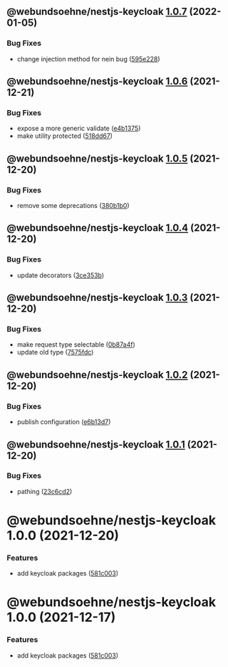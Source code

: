 ## @webundsoehne/nestjs-keycloak [1.0.7](https://gitlab.tailored-apps.com/ckilic/nx-test/compare/@webundsoehne/nestjs-keycloak@1.0.6...@webundsoehne/nestjs-keycloak@1.0.7) (2022-01-05)

### Bug Fixes

- change injection method for nein bug ([595e228](https://gitlab.tailored-apps.com/ckilic/nx-test/commit/595e228c2b9dce90c0e36c0063d2d180642595e5))

## @webundsoehne/nestjs-keycloak [1.0.6](https://gitlab.tailored-apps.com/ckilic/nx-test/compare/@webundsoehne/nestjs-keycloak@1.0.5...@webundsoehne/nestjs-keycloak@1.0.6) (2021-12-21)

### Bug Fixes

- expose a more generic validate ([e4b1375](https://gitlab.tailored-apps.com/ckilic/nx-test/commit/e4b137591280e58505e9327be51e8609a704290f))
- make utility protected ([518dd67](https://gitlab.tailored-apps.com/ckilic/nx-test/commit/518dd67c91e1570b19ea850c86cadbcd807db2b6))

## @webundsoehne/nestjs-keycloak [1.0.5](https://gitlab.tailored-apps.com/ckilic/nx-test/compare/@webundsoehne/nestjs-keycloak@1.0.4...@webundsoehne/nestjs-keycloak@1.0.5) (2021-12-20)

### Bug Fixes

- remove some deprecations ([380b1b0](https://gitlab.tailored-apps.com/ckilic/nx-test/commit/380b1b0c81d50817c2a8f76084f36589a0ae6d7e))

## @webundsoehne/nestjs-keycloak [1.0.4](https://gitlab.tailored-apps.com/ckilic/nx-test/compare/@webundsoehne/nestjs-keycloak@1.0.3...@webundsoehne/nestjs-keycloak@1.0.4) (2021-12-20)

### Bug Fixes

- update decorators ([3ce353b](https://gitlab.tailored-apps.com/ckilic/nx-test/commit/3ce353bff71304107bdcee27519876cf78e568fa))

## @webundsoehne/nestjs-keycloak [1.0.3](https://gitlab.tailored-apps.com/ckilic/nx-test/compare/@webundsoehne/nestjs-keycloak@1.0.2...@webundsoehne/nestjs-keycloak@1.0.3) (2021-12-20)

### Bug Fixes

- make request type selectable ([0b87a4f](https://gitlab.tailored-apps.com/ckilic/nx-test/commit/0b87a4f48826b1fa6bce242b8d86cfd8bbceed0f))
- update old type ([7575fdc](https://gitlab.tailored-apps.com/ckilic/nx-test/commit/7575fdc981ce7055e15ab9a3c1405aba15b3c818))

## @webundsoehne/nestjs-keycloak [1.0.2](https://gitlab.tailored-apps.com/ckilic/nx-test/compare/@webundsoehne/nestjs-keycloak@1.0.1...@webundsoehne/nestjs-keycloak@1.0.2) (2021-12-20)

### Bug Fixes

- publish configuration ([e6b13d7](https://gitlab.tailored-apps.com/ckilic/nx-test/commit/e6b13d7cc0e8be02d3246c72c341d37fec7161db))

## @webundsoehne/nestjs-keycloak [1.0.1](https://gitlab.tailored-apps.com/ckilic/nx-test/compare/@webundsoehne/nestjs-keycloak@1.0.0...@webundsoehne/nestjs-keycloak@1.0.1) (2021-12-20)

### Bug Fixes

- pathing ([23c6cd2](https://gitlab.tailored-apps.com/ckilic/nx-test/commit/23c6cd2d4dbe0ff03988c7e9c5682b06d9280afe))

# @webundsoehne/nestjs-keycloak 1.0.0 (2021-12-20)

### Features

- add keycloak packages ([581c003](https://gitlab.tailored-apps.com/ckilic/nx-test/commit/581c0037f2367c366e92360ce15a4867fd078907))

# @webundsoehne/nestjs-keycloak 1.0.0 (2021-12-17)

### Features

- add keycloak packages ([581c003](https://gitlab.tailored-apps.com/ckilic/nx-test/commit/581c0037f2367c366e92360ce15a4867fd078907))
